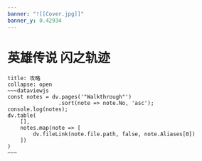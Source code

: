 ```yaml
---
banner: "![[Cover.jpg]]"
banner_y: 0.42934
---
```

# 英雄传说 闪之轨迹

```ad-quote
title: 攻略
collapse: open
~~~dataviewjs
const notes = dv.pages('"Walkthrough"')
				.sort(note => note.No, 'asc');
console.log(notes);
dv.table(
	[],
	notes.map(note => [
		dv.fileLink(note.file.path, false, note.Aliases[0])
	])
)
~~~
```

